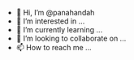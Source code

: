 - 👋 Hi, I’m @panahandah
- 👀 I’m interested in ...
- 🌱 I’m currently learning ...
- 💞️ I’m looking to collaborate on ...
- 📫 How to reach me ...

<!---
panahandah/panahandah is a ✨ special ✨ repository because its `README.md` (this file) appears on your GitHub profile.
You can click the Preview link to take a look at your changes.
--->
